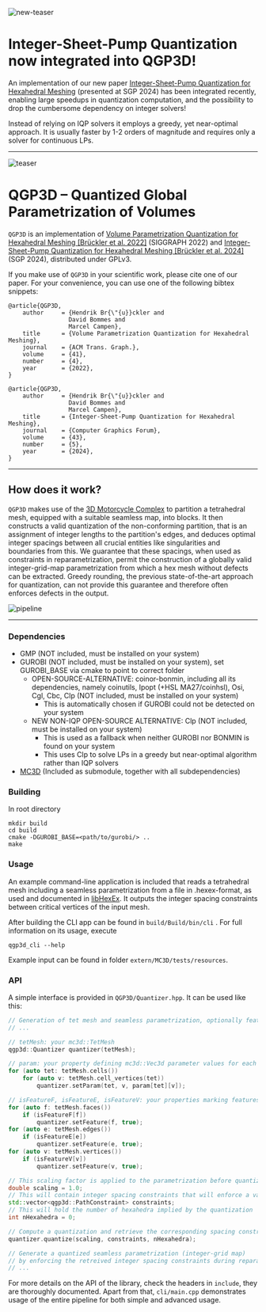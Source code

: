![new-teaser](https://github.com/user-attachments/assets/16685400-3697-4d6b-86d7-cf831515749d)

# Integer-Sheet-Pump Quantization now integrated into QGP3D!
An implementation of our new paper [Integer-Sheet-Pump Quantization for Hexahedral Meshing](https://diglib.eg.org/bitstream/handle/10.1111/cgf15131/v43i5_04_cgf15131.pdf) (presented at SGP 2024) has been integrated recently, enabling large speedups in quantization computation, and the possibility to drop the cumbersome dependency on integer solvers!

Instead of relying on IQP solvers it employs a greedy, yet near-optimal approach. It is usually faster by 1-2 orders of magnitude and requires only a solver for continuous LPs.
***

![teaser](https://user-images.githubusercontent.com/38473042/167678103-ce292271-4962-4726-98c0-ea6cf376eb98.png)
# QGP3D – Quantized Global Parametrization of Volumes

`QGP3D` is an implementation of [Volume Parametrization Quantization for Hexahedral Meshing \[Brückler et al. 2022\]](http://graphics.cs.uos.de/papers/Volume_Parametrization_Quantization-SIGGRAPH2022.pdf) (SIGGRAPH 2022) and [Integer-Sheet-Pump Quantization for Hexahedral Meshing \[Brückler et al. 2024\]](https://diglib.eg.org/bitstream/handle/10.1111/cgf15131/v43i5_04_cgf15131.pdf) (SGP 2024), distributed under GPLv3.

If you make use of `QGP3D` in your scientific work, please cite one of our paper. For your convenience,
you can use one of the following bibtex snippets:

    @article{QGP3D,
        author     = {Hendrik Br{\"{u}}ckler and
                     David Bommes and
                     Marcel Campen},
        title      = {Volume Parametrization Quantization for Hexahedral Meshing},
        journal    = {ACM Trans. Graph.},
        volume     = {41},
        number     = {4},
        year       = {2022},
    }

    @article{QGP3D,
        author     = {Hendrik Br{\"{u}}ckler and
                     David Bommes and
                     Marcel Campen},
        title      = {Integer-Sheet-Pump Quantization for Hexahedral Meshing},
        journal    = {Computer Graphics Forum},
        volume     = {43},
        number     = {5},
        year       = {2024},
    }

***
## How does it work?

`QGP3D` makes use of the [3D Motorcycle Complex](https://github.com/HendrikBrueckler/MC3D) to partition a tetrahedral mesh, equipped with a suitable seamless map, into blocks.
It then constructs a valid quantization of the non-conforming partition, that is an assignment of integer lengths to the partition's edges, and deduces optimal integer spacings
between all crucial entities like singularities and boundaries from this.
We guarantee that these spacings, when used as constraints in reparametrization, permit the construction of a globally valid integer-grid-map parametrization
from which a hex mesh without defects can be extracted. Greedy rounding, the previous state-of-the-art approach for quantization, can not provide this guarantee and therefore often enforces defects in the output.

![pipeline](https://github.com/user-attachments/assets/3ec7a743-cf7b-4640-8ce4-daff564b654a)

***

### Dependencies
- GMP (NOT included, must be installed on your system)
- GUROBI (NOT included, must be installed on your system), set GUROBI_BASE via cmake to point to correct folder
    * OPEN-SOURCE-ALTERNATIVE: coinor-bonmin, including all its dependencies, namely coinutils, Ipopt (+HSL MA27/coinhsl), Osi, Cgl, Cbc, Clp (NOT included, must be installed on your system)
        - This is automatically chosen if GUROBI could not be detected on your system
    * NEW NON-IQP OPEN-SOURCE ALTERNATIVE: Clp (NOT included, must be installed on your system)
        - This is used as a fallback when neither GUROBI nor BONMIN is found on your system
        - This uses Clp to solve LPs in a greedy but near-optimal algorithm rather than IQP solvers
- [MC3D](https://github.com/HendrikBrueckler/MC3D) (Included as submodule, together with all subdependencies)

### Building
In root directory

    mkdir build
    cd build
    cmake -DGUROBI_BASE=<path/to/gurobi/> ..
    make

### Usage
An example command-line application is included that reads a tetrahedral mesh including a seamless parametrization from a file in .hexex-format, as used and documented in [libHexEx](https://www.graphics.rwth-aachen.de/software/libHexEx/).
It outputs the integer spacing constraints between critical vertices of the input mesh.

After building the CLI app can be found in ```build/Build/bin/cli``` .
For full information on its usage, execute

    qgp3d_cli --help

Example input can be found in folder ```extern/MC3D/tests/resources```.

### API
A simple interface is provided in ```QGP3D/Quantizer.hpp```.
It can be used like this:

```cpp
// Generation of tet mesh and seamless parametrization, optionally feature markers
// ...

// tetMesh: your mc3d::TetMesh
qgp3d::Quantizer quantizer(tetMesh);

// param: your property defining mc3d::Vec3d parameter values for each tet-vertex-pair
for (auto tet: tetMesh.cells())
    for (auto v: tetMesh.cell_vertices(tet))
        quantizer.setParam(tet, v, param[tet][v]);

// isFeatureF, isFeatureE, isFeatureV: your properties marking features
for (auto f: tetMesh.faces())
    if (isFeatureF[f])
        quantizer.setFeature(f, true);
for (auto e: tetMesh.edges())
    if (isFeatureE[e])
        quantizer.setFeature(e, true);
for (auto v: tetMesh.vertices())
    if (isFeatureV[v])
        quantizer.setFeature(v, true);

// This scaling factor is applied to the parametrization before quantization
double scaling = 1.0;
// This will contain integer spacing constraints that will enforce a valid quantization
std::vector<qgp3d::PathConstraint> constraints;
// This will hold the number of hexahedra implied by the quantization
int nHexahedra = 0;

// Compute a quantization and retrieve the corresponding spacing constraints
quantizer.quantize(scaling, constraints, nHexahedra);

// Generate a quantized seamless parametrization (integer-grid map)
// by enforcing the retreived integer spacing constraints during reparametrization
// ...

```

For more details on the API of the library, check the headers in ```include```, they are thoroughly documented. Apart from that, ```cli/main.cpp``` demonstrates usage of the entire pipeline for both simple and advanced usage.
